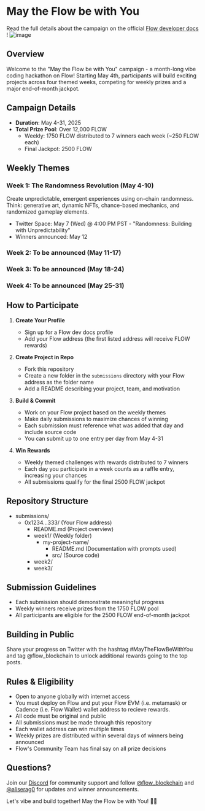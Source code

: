 # May the Flow be with You

Read the full details about the campaign on the official [Flow developer docs ](https://developers.flow.com/ecosystem/Hackathons%20and%20Events/may-the-flow-be-with-you)!
![image](https://github.com/user-attachments/assets/50bbb631-a461-4ec4-886e-3936001eeafa)

## Overview
Welcome to the "May the Flow be with You" campaign - a month-long vibe coding hackathon on Flow! Starting May 4th, participants will build exciting projects across four themed weeks, competing for weekly prizes and a major end-of-month jackpot.

## Campaign Details
- **Duration**: May 4-31, 2025
- **Total Prize Pool**: Over 12,000 FLOW
  - Weekly: 1750 FLOW distributed to 7 winners each week (~250 FLOW each)
  - Final Jackpot: 2500 FLOW

## Weekly Themes

### Week 1: The Randomness Revolution (May 4-10)
Create unpredictable, emergent experiences using on-chain randomness. Think: generative art, dynamic NFTs, chance-based mechanics, and randomized gameplay elements.
- Twitter Space: May 7 (Wed) @ 4:00 PM PST - "Randomness: Building with Unpredictability"
- Winners announced: May 12

### Week 2: To be announced (May 11-17)

### Week 3: To be announced (May 18-24)

### Week 4: To be announced (May 25-31)

## How to Participate

1. **Create Your Profile**
   - Sign up for a Flow dev docs profile
   - Add your Flow address (the first listed address will receive FLOW rewards)

2. **Create Project in Repo**
   - Fork this repository
   - Create a new folder in the `submissions` directory with your Flow address as the folder name
   - Add a README describing your project, team, and motivation

3. **Build & Commit**
   - Work on your Flow project based on the weekly themes
   - Make daily submissions to maximize chances of winning
   - Each submission must reference what was added that day and include source code
   - You can submit up to one entry per day from May 4-31

4. **Win Rewards**
   - Weekly themed challenges with rewards distributed to 7 winners
   - Each day you participate in a week counts as a raffle entry, increasing your chances
   - All submissions qualify for the final 2500 FLOW jackpot

## Repository Structure
* submissions/
  * 0x1234...333/ (Your Flow address)
    * README.md (Project overview)
    * week1/ (Weekly folder)
      * my-project-name/ 
        * README.md (Documentation with prompts used)
        * src/ (Source code)
    * week2/
    * week3/

## Submission Guidelines
- Each submission should demonstrate meaningful progress
- Weekly winners receive prizes from the 1750 FLOW pool
- All participants are eligible for the 2500 FLOW end-of-month jackpot

## Building in Public
Share your progress on Twitter with the hashtag #MayTheFlowBeWithYou and tag @flow_blockchain to unlock additional rewards going to the top posts.

## Rules & Eligibility
- Open to anyone globally with internet access
- You must deploy on Flow and put your Flow EVM (i.e. metamask) or Cadence (i.e. Flow Wallet) wallet address to recieve rewards.
- All code must be original and public
- All submissions must be made through this repository
- Each wallet address can win multiple times
- Weekly prizes are distributed within several days of winners being announced
- Flow's Community Team has final say on all prize decisions

## Questions?
Join our [Discord](https://discord.gg/flow) for community support and follow [@flow_blockchain](https://twitter.com/flow_blockchain) and [@aliserag0](https://twitter.com/aliserag0) for updates and winner announcements.

Let's vibe and build together! May the Flow be with You! 🌊🚀
